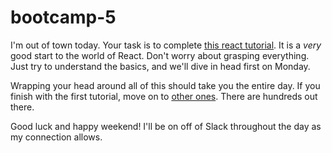 # bootcamp-5

I'm out of town today. Your task is to complete [this react tutorial](https://reactjs.org/tutorial/tutorial.html). It is a _very_ good start to the world of React. Don't worry about grasping everything. Just try to understand the basics, and we'll dive in head first on Monday. 

Wrapping your head around all of this should take you the entire day. If you finish with the first tutorial, move on to [other ones](https://tylermcginnis.com/reactjs-tutorial-a-comprehensive-guide-to-building-apps-with-react/). There are hundreds out there. 

Good luck and happy weekend! I'll be on off of Slack throughout the day as my connection allows. 
